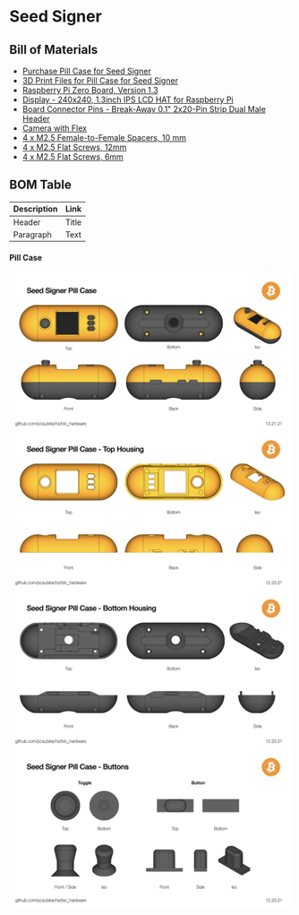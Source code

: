 # Seed Signer

## Bill of Materials
- [Purchase Pill Case for Seed Signer](https://hedronbtc.square.site/)
- [3D Print Files for Pill Case for Seed Signer](https://github.com/pcsubirachs/btc_hardware/tree/main/hardware/seed_signer/SS_Pill_Rev_1/STEP%20Parts)
- [Raspberry Pi Zero Board, Version 1.3](https://www.adafruit.com/product/2885)
- [Display - 240x240, 1.3inch IPS LCD HAT for Raspberry Pi](https://www.waveshare.com/1.3inch-lcd-hat.htm)
- [Board Connector Pins - Break-Away 0.1" 2x20-Pin Strip Dual Male Header](https://www.amazon.com/gp/product/B0756KM7CY/ref=ppx_yo_dt_b_asin_title_o00_s00?ie=UTF8&psc=1)
- [Camera with Flex](https://www.amazon.com/gp/product/B07RXKZ1KN/ref=ppx_yo_dt_b_asin_title_o02_s00?ie=UTF8&psc=1)
- [4 x M2.5 Female-to-Female Spacers, 10 mm](https://www.aliexpress.com/item/32845373909.html?spm=a2g0o.placeorder.0.0.72bd321ehocOvW&mp=1)
- [4 x M2.5 Flat Screws, 12mm](https://www.aliexpress.com/item/4001114289384.html?srcSns=sns_Copy&spreadType=socialShare&bizType=ProductDetail&social_params=20462185667&aff_fcid=16f497812bcc400fabc296a85ee954e7-1643486436824-05900-_mM9JVw0&tt=MG&aff_fsk=_mM9JVw0&aff_platform=default&sk=_mM9JVw0&aff_trace_key=16f497812bcc400fabc296a85ee954e7-1643486436824-05900-_mM9JVw0&shareId=20462185667&businessType=ProductDetail&platform=AE&terminal_id=7402815a8f444c94b6eaba491963eef9)
- [4 x M2.5 Flat Screws, 6mm](https://www.aliexpress.com/item/4001114289384.html?srcSns=sns_Copy&spreadType=socialShare&bizType=ProductDetail&social_params=20462185667&aff_fcid=16f497812bcc400fabc296a85ee954e7-1643486436824-05900-_mM9JVw0&tt=MG&aff_fsk=_mM9JVw0&aff_platform=default&sk=_mM9JVw0&aff_trace_key=16f497812bcc400fabc296a85ee954e7-1643486436824-05900-_mM9JVw0&shareId=20462185667&businessType=ProductDetail&platform=AE&terminal_id=7402815a8f444c94b6eaba491963eef9)

## BOM Table
| Description | Link        |
| ----------- | ----------- |
| Header      | Title       |
| Paragraph   | Text        |


#### Pill Case

<img src="https://github.com/pcsubirachs/btc_hardware/blob/main/img/ss_pill.jpeg " alt="drawing" align="middle" width="800"/>

<img src="https://github.com/pcsubirachs/btc_hardware/blob/main/img/ss_pill/ss_pill_top_housing.jpeg" alt="drawing" align="middle" width="800"/>

<img src="https://github.com/pcsubirachs/btc_hardware/blob/main/img/ss_pill/ss_pill_bottom_housing.jpeg" alt="drawing" align="middle" width="800"/>

<img src="https://github.com/pcsubirachs/btc_hardware/blob/main/img/ss_pill/ss_pill_buttons.jpeg" alt="drawing" align="middle" width="800"/>


